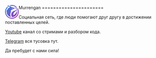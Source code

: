  
<a href="https://github.com/Murrengan/murr">
    <img src="base/static/base/logo.png" alt="Murrengan logo" title="Murrengan" align="left" height="45" />
</a>
Murrengan
======================

Социальная сеть, где люди помогают друг другу в достижении поставленных целей.

[Youtube](https://www.youtube.com/murrengan) канал со стримами и разбором кода.

[Telegram](https://t.me/MurrenganChat) вся тусовка тут.

Да пребудет с нами сила!